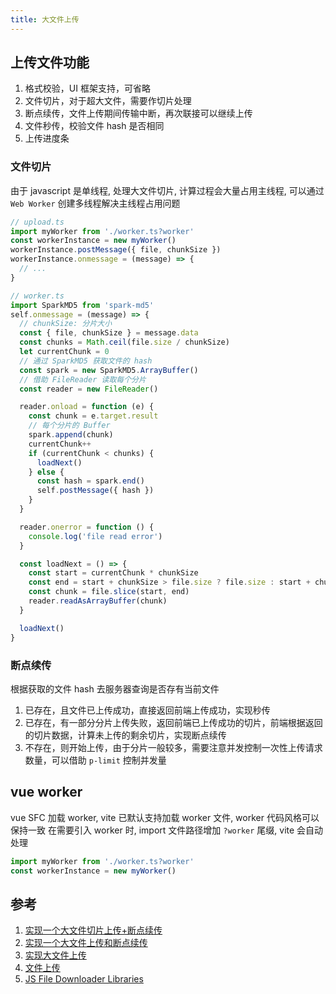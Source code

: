 ```yaml
---
title: 大文件上传
---
```


## 上传文件功能

1. 格式校验，UI 框架支持，可省略
2. 文件切片，对于超大文件，需要作切片处理
3. 断点续传，文件上传期间传输中断，再次联接可以继续上传
4. 文件秒传，校验文件 hash 是否相同
5. 上传进度条

### 文件切片

由于 javascript 是单线程, 处理大文件切片, 计算过程会大量占用主线程, 可以通过 `Web Worker` 创建多线程解决主线程占用问题

```ts
// upload.ts
import myWorker from './worker.ts?worker'
const workerInstance = new myWorker()
workerInstance.postMessage({ file, chunkSize })
workerInstance.onmessage = (message) => {
  // ...
}
```

```ts
// worker.ts
import SparkMD5 from 'spark-md5'
self.onmessage = (message) => {
  // chunkSize: 分片大小
  const { file, chunkSize } = message.data
  const chunks = Math.ceil(file.size / chunkSize)
  let currentChunk = 0
  // 通过 SparkMD5 获取文件的 hash
  const spark = new SparkMD5.ArrayBuffer()
  // 借助 FileReader 读取每个分片
  const reader = new FileReader()

  reader.onload = function (e) {
    const chunk = e.target.result
    // 每个分片的 Buffer
    spark.append(chunk)
    currentChunk++
    if (currentChunk < chunks) {
      loadNext()
    } else {
      const hash = spark.end()
      self.postMessage({ hash })
    }
  }

  reader.onerror = function () {
    console.log('file read error')
  }

  const loadNext = () => {
    const start = currentChunk * chunkSize
    const end = start + chunkSize > file.size ? file.size : start + chunkSize
    const chunk = file.slice(start, end)
    reader.readAsArrayBuffer(chunk)
  }

  loadNext()
}
```

### 断点续传

根据获取的文件 hash 去服务器查询是否存有当前文件

1. 已存在，且文件已上传成功，直接返回前端上传成功，实现秒传
2. 已存在，有一部分分片上传失败，返回前端已上传成功的切片，前端根据返回的切片数据，计算未上传的剩余切片，实现断点续传
3. 不存在，则开始上传，由于分片一般较多，需要注意并发控制一次性上传请求数量，可以借助 `p-limit` 控制并发量

## vue worker

vue SFC 加载 worker, vite 已默认支持加载 worker 文件, worker 代码风格可以保持一致
在需要引入 worker 时, import 文件路径增加 `?worker` 尾缀, vite 会自动处理

```js
import myWorker from './worker.ts?worker'
const workerInstance = new myWorker()
```

## 参考

1. [实现一个大文件切片上传+断点续传](https://juejin.cn/post/7110121072032219166)
2. [实现一个大文件上传和断点续传](https://juejin.cn/post/6844904046436843527)
3. [实现大文件上传](https://juejin.cn/post/7177045936298786872)
4. [文件上传](https://juejin.cn/post/6980142557066067982)
5. [JS File Downloader Libraries](https://www.dunebook.com/javascript-file-downloader/)
